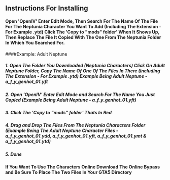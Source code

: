 ## Instructions For Installing
#### Open 'OpenIV' Enter Edit Mode, Then Search For The Name Of The File For The Neptunia Character You Want To Add (Including The Extension - For Example .ytd) Click The 'Copy to "mods" folder' When It Shows Up, Then Replace The File It Copied With The One From The Neptunia Folder In Which You Searched For. 
####Example: Adult Neptune
##### 1. Open The Folder You Downloaded (Neptunia Characters) Click On Adult Neptune Folder, Copy The Name Of One Of The Files In There (Including The Extension - For Example .ytd) Example Being Adult Neptune - a_f_y_genhot_01.yft
##### 2. Open 'OpenIV' Enter Edit Mode and Search For The Name You Just Copied (Example Being Adult Neptune - a_f_y_genhot_01.yft)
##### 3. Click The 'Copy to "mods" folder' Thats In Red
##### 4. Drag and Drop The Files From The Neptunia Characters Folder (Example Being The Adult Neptune Character Files - a_f_y_genhot_01.ydd, a_f_y_genhot_01.yft, a_f_y_genhot_01.ymt & a_f_y_genhot_01.ytd)
##### 5. Done

#### If You Want To Use The Characters Online Download The Online Bypass and Be Sure To Place The Two Files In Your GTA5 Directory
